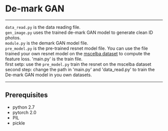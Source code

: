 ﻿# De-mark GAN

---

`data_read.py` is the data reading file.  
`gen_image.py` uses the trained de-mark GAN model to generate clean ID photos.  
`module.py` is the demark GAN model file.  
`pre_model.py` is the pre-trained resnet model file. You can use the file trained your own resnet model on the [mscelba dataset](http://www.msceleb.org)  to compute the feature loss.
'main.py' is the train file.  
first setp: use the `pre_model.py` train the resnet on the mscelba dataset
second step: change the path in 'main.py' and  'data_read.py' to train the De-mark GAN model in you own datasets.

---

## Prerequisites

 - python 2.7
 - pytorch 2.0
 - PIL
 - pickle

